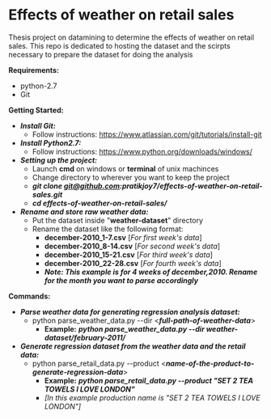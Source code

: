 # Effects of weather on retail sales
Thesis project on datamining to determine the effects of weather on retail sales.
This repo is dedicated to hosting the dataset and the scirpts necessary to prepare the dataset for doing the analysis

**Requirements:**
   * python-2.7
   * Git

**Getting Started:**
  * ***Install Git:***
    * Follow instructions: https://www.atlassian.com/git/tutorials/install-git
  * ***Install Python2.7:***
    * Follow instructions: https://www.python.org/downloads/windows/
  * ***Setting up the project:***
	* Launch **cmd** on windows or **terminal** of unix machinces
	* Change directory to wherever you want to keep the project
	* ***git clone git@github.com:pratikjoy7/effects-of-weather-on-retail-sales.git***
	* ***cd effects-of-weather-on-retail-sales/***
  * ***Rename and store raw weather data:***
    * Put the dataset inside "**weather-dataset**" directory
    * Rename the dataset like the following format:
      * **december-2010_1-7.csv** [*For first week's data*]
      * **december-2010_8-14.csv** [*For second week's data*]
      * **december-2010_15-21.csv** [*For third week's data*]
      * **december-2010_22-28.csv** [*For fourth week's data*]
      * ***Note: This example is for 4 weeks of december,2010. Rename for the month you want to parse accordingly***
    
**Commands:**
  * ***Parse weather data for generating regression analysis dataset:***
    * python parse_weather_data.py --dir <***full-path-of-weather-data***>
      * **Example:** ***python parse_weather_data.py --dir weather-dataset/february-2011/***
  * ***Generate regression dataset from the weather data and the retail data:***
    * python parse_retail_data.py --product <***name-of-the-product-to-generate-regression-data***>
      * **Example:** ***python parse_retail_data.py --product "SET 2 TEA TOWELS I LOVE LONDON"*** 
      * *[In this example production name is "SET 2 TEA TOWELS I LOVE LONDON"]*